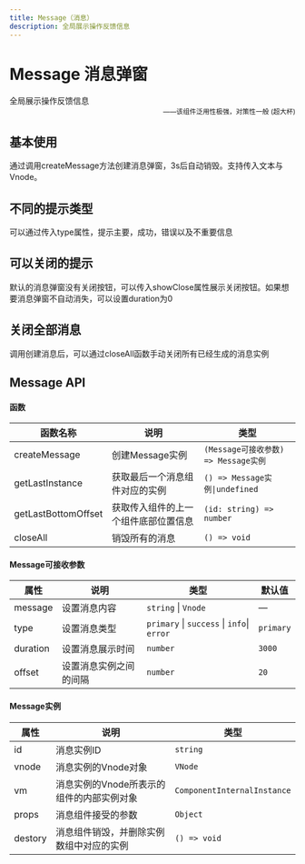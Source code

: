```yaml
---
title: Message（消息）
description: 全局展示操作反馈信息
---
```


# Message 消息弹窗

全局展示操作反馈信息
<small style="color: var(--utp-color-primary);text-align:right;display:block;">——该组件泛用性极强，对策性一般 (超大杯)</small>

## 基本使用

通过调用createMessage方法创建消息弹窗，3s后自动销毁。支持传入文本与Vnode。
<preview path="../demo/UtpMessage/Basic.vue" title="基本使用" description=""></preview>

## 不同的提示类型

可以通过传入type属性，提示主要，成功，错误以及不重要信息
<preview path="../demo/UtpMessage/Type.vue" title="不同类型" description=""></preview>

## 可以关闭的提示

默认的消息弹窗没有关闭按钮，可以传入showClose属性展示关闭按钮。如果想要消息弹窗不自动消失，可以设置duration为0
<preview path="../demo/UtpMessage/ShowClose.vue" title="可以关闭的提示" description=""></preview>

## 关闭全部消息

调用创建消息后，可以通过closeAll函数手动关闭所有已经生成的消息实例
<preview path="../demo/UtpMessage/CloseAll.vue" title="不同类型" description=""></preview>

## Message API

#### 函数

| 函数名称            | 说明                                 | 类型                                 |
| ------------------- | ------------------------------------ | ------------------------------------ |
| createMessage       | 创建Message实例                      | `(Message可接收参数) => Message实例` |
| getLastInstance     | 获取最后一个消息组件对应的实例       | `() => Message实例\|undefined`       |
| getLastBottomOffset | 获取传入组件的上一个组件底部位置信息 | `(id: string) => number`             |
| closeAll            | 销毁所有的消息                       | `() => void`                         |

#### Message可接收参数

| 属性     | 说明                   | 类型                                       | 默认值    |
| -------- | ---------------------- | ------------------------------------------ | --------- |
| message  | 设置消息内容           | `string` \| `Vnode`                        | —         |
| type     | 设置消息类型           | `primary` \| `success` \| `info`\| `error` | `primary` |
| duration | 设置消息展示时间       | `number`                                   | `3000`    |
| offset   | 设置消息实例之间的间隔 | `number`                                   | `20`      |

#### Message实例

| 属性    | 说明                                      | 类型                        |
| ------- | ----------------------------------------- | --------------------------- |
| id      | 消息实例ID                                | `string`                    |
| vnode   | 消息实例的Vnode对象                       | `VNode`                     |
| vm      | 消息实例的Vnode所表示的组件的内部实例对象 | `ComponentInternalInstance` |
| props   | 消息组件接受的参数                        | `Object`                    |
| destory | 消息组件销毁，并删除实例数组中对应的实例  | `() => void`                |

